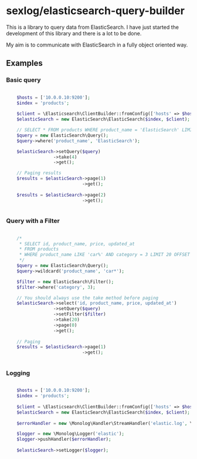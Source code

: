 # sexlog/elasticsearch-query-builder

This is a library to query data from ElasticSearch. I have just started the development of this library and there is a lot to be done.

My aim is to communicate with ElasticSearch in a fully object oriented way.
  
## Examples
  
### Basic query  
  
```php

    $hosts = ['10.0.0.10:9200'];
    $index = 'products';
    
    $client = \Elasticsearch\ClientBuilder::fromConfig(['hosts' => $hosts]);
    $elasticSearch = new ElasticSearch\ElasticSearch($index, $client);

    // SELECT * FROM products WHERE product_name = 'ElasticSearch' LIMIT 4
    $query = new ElasticSearch\Query();
    $query->where('product_name', 'ElasticSearch');

    $elasticSearch->setQuery($query)
                  ->take(4)
                  ->get();

    // Paging results
    $results = $elasticSearch->page(1)
                             ->get();
                  
    $results = $elasticSearch->page(2)
                             ->get();
                             
```

### Query with a Filter

```php

    /*
     * SELECT id, product_name, price, updated_at 
     * FROM products 
     * WHERE product_name LIKE 'car%' AND category = 3 LIMIT 20 OFFSET 0
     */ 
    $query = new ElasticSearch\Query();
    $query->wildcard('product_name', 'car*');

    $filter = new ElasticSearch\Filter();
    $filter->where('category', 3);

    // You should always use the take method before paging
    $elasticSearch->select('id, product_name, price, updated_at')
                  ->setQuery($query)
                  ->setFilter($filter)
                  ->take(20)
                  ->page(0)
                  ->get();
    
    // Paging
    $results = $elasticSearch->page(1)
                             ->get(); 
                             
```

### Logging 

```php

    $hosts = ['10.0.0.10:9200'];
    $index = 'products';
    
    $client = \Elasticsearch\ClientBuilder::fromConfig(['hosts' => $hosts]);
    $elasticSearch = new ElasticSearch\ElasticSearch($index, $client);
    
    $errorHandler = new \Monolog\Handler\StreamHandler('elastic.log', \Monolog\Logger::ERROR);

    $logger = new \Monolog\Logger('elastic'); 
    $logger->pushHandler($errorHandler); 
    
    $elasticSearch->setLogger($logger); 
    
```
